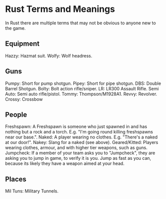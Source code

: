 # Rust Terms and Meanings

In Rust there are multiple terms that may not be obvious to anyone new to the game.
## Equipment

Hazzy: Hazmat suit.
Wolfy: Wolf headress.
## Guns

Pumpy: Short for pump shotgun.
Pipey: Short for pipe shotgun.
DBS: Double Barrel Shotgun.
Bolty: Bolt action rifle/sniper.
LR: LR300 Assault Rifle.
Semi Auto: Semi auto rifle/pistol.
Tommy: Thompson/M1928A1.
Revvy: Revolver.
Crossy: Crossbow
## People

Freshspawn: A Freshspawn is someone who just spawned in and has nothing but a rock and a torch. E.g. "I'm going round killing freshspawns near our base.".
Naked: A player wearing no clothes. E.g. "There's a naked at our door!".
Nakey: Slang for a naked (see above).
Geared/Kitted: Players wearing clothes, armour, and with higher tier weapons, such as guns.
Jumpcheck: If a member of your team asks you to "Jumpcheck", they are asking you to jump in game, to verify it is you. Jump as fast as you can, because its likely they have a weapon aimed at your head.
## Places

Mil Tuns: Military Tunnels.
